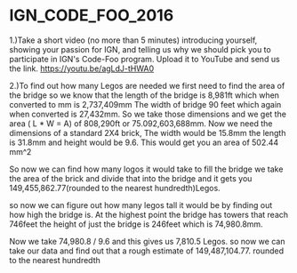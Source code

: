 # IGN_CODE_FOO_2016

1.)Take a short video (no more than 5 minutes) introducing yourself, showing your passion 
for IGN, and telling us why we should pick you to participate in IGN's Code-Foo program. 
Upload it to YouTube and send us the link.
    https://youtu.be/agLdJ-tHWA0
    
2.)To find out how many Legos are needed we first need to find the area of the bridge so 
we know that the length of the bridge is 8,981ft which when converted to mm is 2,737,409mm
The width of bridge 90 feet which again when converted is 27,432mm.  So we take those 
dimensions and we get the area ( L * W = A) of 808,290ft or 75.092,603,688mm. Now we need the
dimensions of a standard 2X4 brick, The width would be 15.8mm the length is 31.8mm and height 
would be 9.6. This would get you an area of 502.44 mm^2

So now we can find how many logos it would take to fill the bridge we take the area of the 
brick and divide that into the bridge and it gets you 149,455,862.77(rounded to the nearest 
hundredth)Legos. 

so now we can figure out how many legos tall it would be by finding out how high the bridge is. 
At the highest point the bridge has towers that reach 746feet the height of just the bridge is 
246feet which is 74,980.8mm.

Now we take 74,980.8 / 9.6 and this gives us 7,810.5 Legos. so now we can take our data and 
find out that a rough estimate of 149,487,104.77. rounded to the nearest hundredth

